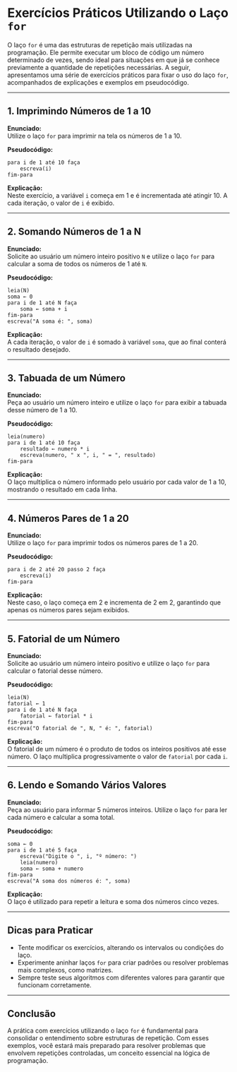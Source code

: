 
# Exercícios Práticos Utilizando o Laço `for`

O laço `for` é uma das estruturas de repetição mais utilizadas na programação. Ele permite executar um bloco de código um número determinado de vezes, sendo ideal para situações em que já se conhece previamente a quantidade de repetições necessárias. A seguir, apresentamos uma série de exercícios práticos para fixar o uso do laço `for`, acompanhados de explicações e exemplos em pseudocódigo.

---

## 1. Imprimindo Números de 1 a 10

**Enunciado:**  
Utilize o laço `for` para imprimir na tela os números de 1 a 10.

**Pseudocódigo:**
```
para i de 1 até 10 faça
    escreva(i)
fim-para
```

**Explicação:**  
Neste exercício, a variável `i` começa em 1 e é incrementada até atingir 10. A cada iteração, o valor de `i` é exibido.

---

## 2. Somando Números de 1 a N

**Enunciado:**  
Solicite ao usuário um número inteiro positivo `N` e utilize o laço `for` para calcular a soma de todos os números de 1 até `N`.

**Pseudocódigo:**
```
leia(N)
soma ← 0
para i de 1 até N faça
    soma ← soma + i
fim-para
escreva("A soma é: ", soma)
```

**Explicação:**  
A cada iteração, o valor de `i` é somado à variável `soma`, que ao final conterá o resultado desejado.

---

## 3. Tabuada de um Número

**Enunciado:**  
Peça ao usuário um número inteiro e utilize o laço `for` para exibir a tabuada desse número de 1 a 10.

**Pseudocódigo:**
```
leia(numero)
para i de 1 até 10 faça
    resultado ← numero * i
    escreva(numero, " x ", i, " = ", resultado)
fim-para
```

**Explicação:**  
O laço multiplica o número informado pelo usuário por cada valor de 1 a 10, mostrando o resultado em cada linha.

---

## 4. Números Pares de 1 a 20

**Enunciado:**  
Utilize o laço `for` para imprimir todos os números pares de 1 a 20.

**Pseudocódigo:**
```
para i de 2 até 20 passo 2 faça
    escreva(i)
fim-para
```

**Explicação:**  
Neste caso, o laço começa em 2 e incrementa de 2 em 2, garantindo que apenas os números pares sejam exibidos.

---

## 5. Fatorial de um Número

**Enunciado:**  
Solicite ao usuário um número inteiro positivo e utilize o laço `for` para calcular o fatorial desse número.

**Pseudocódigo:**
```
leia(N)
fatorial ← 1
para i de 1 até N faça
    fatorial ← fatorial * i
fim-para
escreva("O fatorial de ", N, " é: ", fatorial)
```

**Explicação:**  
O fatorial de um número é o produto de todos os inteiros positivos até esse número. O laço multiplica progressivamente o valor de `fatorial` por cada `i`.

---

## 6. Lendo e Somando Vários Valores

**Enunciado:**  
Peça ao usuário para informar 5 números inteiros. Utilize o laço `for` para ler cada número e calcular a soma total.

**Pseudocódigo:**
```
soma ← 0
para i de 1 até 5 faça
    escreva("Digite o ", i, "º número: ")
    leia(numero)
    soma ← soma + numero
fim-para
escreva("A soma dos números é: ", soma)
```

**Explicação:**  
O laço é utilizado para repetir a leitura e soma dos números cinco vezes.

---

## Dicas para Praticar

- Tente modificar os exercícios, alterando os intervalos ou condições do laço.
- Experimente aninhar laços `for` para criar padrões ou resolver problemas mais complexos, como matrizes.
- Sempre teste seus algoritmos com diferentes valores para garantir que funcionam corretamente.

---

## Conclusão

A prática com exercícios utilizando o laço `for` é fundamental para consolidar o entendimento sobre estruturas de repetição. Com esses exemplos, você estará mais preparado para resolver problemas que envolvem repetições controladas, um conceito essencial na lógica de programação.
```
